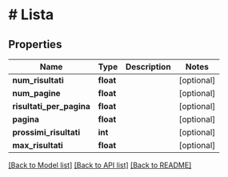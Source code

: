 # # Lista

## Properties

Name | Type | Description | Notes
------------ | ------------- | ------------- | -------------
**num_risultati** | **float** |  | [optional]
**num_pagine** | **float** |  | [optional]
**risultati_per_pagina** | **float** |  | [optional]
**pagina** | **float** |  | [optional]
**prossimi_risultati** | **int** |  | [optional]
**max_risultati** | **float** |  | [optional]

[[Back to Model list]](../../README.md#models) [[Back to API list]](../../README.md#endpoints) [[Back to README]](../../README.md)
